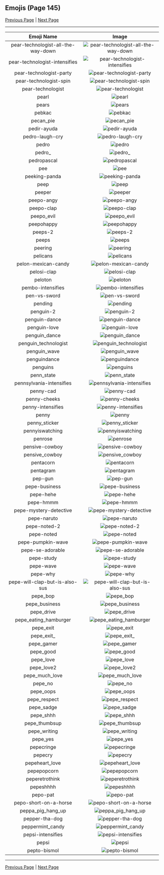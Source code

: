 
## Emojis (Page 145)

[Previous Page](/docs/hc/page-p-0144.md)
  | [Next Page](/docs/hc/page-p-0146.md)

<hr />

|Emoji Name|Image|
| :-: | :-: |
|pear-technologist-all-the-way-down| ![pear-technologist-all-the-way-down](/emojis/hc/pear-technologist-all-the-way-down.gif)|
|pear-technologist-intensifies| ![pear-technologist-intensifies](/emojis/hc/pear-technologist-intensifies.gif)|
|pear-technologist-party| ![pear-technologist-party](/emojis/hc/pear-technologist-party.gif)|
|pear-technologist-spin| ![pear-technologist-spin](/emojis/hc/pear-technologist-spin.gif)|
|pear-technologist| ![pear-technologist](/emojis/hc/pear-technologist.png)|
|pearl| ![pearl](/emojis/hc/pearl.png)|
|pears| ![pears](/emojis/hc/pears.png)|
|pebkac| ![pebkac](/emojis/hc/pebkac.jpg)|
|pecan_pie| ![pecan_pie](/emojis/hc/pecan_pie.png)|
|pedir-ayuda| ![pedir-ayuda](/emojis/hc/pedir-ayuda.png)|
|pedro-laugh-cry| ![pedro-laugh-cry](/emojis/hc/pedro-laugh-cry.gif)|
|pedro| ![pedro](/emojis/hc/pedro.png)|
|pedro_| ![pedro_](/emojis/hc/pedro_.gif)|
|pedropascal| ![pedropascal](/emojis/hc/pedropascal.png)|
|pee| ![pee](/emojis/hc/pee.png)|
|peeking-panda| ![peeking-panda](/emojis/hc/peeking-panda.png)|
|peep| ![peep](/emojis/hc/peep.jpg)|
|peeper| ![peeper](/emojis/hc/peeper.png)|
|peepo-angy| ![peepo-angy](/emojis/hc/peepo-angy.png)|
|peepo-clap| ![peepo-clap](/emojis/hc/peepo-clap.gif)|
|peepo_evil| ![peepo_evil](/emojis/hc/peepo_evil.png)|
|peepohappy| ![peepohappy](/emojis/hc/peepohappy.png)|
|peeps-2| ![peeps-2](/emojis/hc/peeps-2.png)|
|peeps| ![peeps](/emojis/hc/peeps.png)|
|peering| ![peering](/emojis/hc/peering.gif)|
|pelicans| ![pelicans](/emojis/hc/pelicans.png)|
|pelon-mexican-candy| ![pelon-mexican-candy](/emojis/hc/pelon-mexican-candy.png)|
|pelosi-clap| ![pelosi-clap](/emojis/hc/pelosi-clap.jpg)|
|peloton| ![peloton](/emojis/hc/peloton.png)|
|pembo-intensifies| ![pembo-intensifies](/emojis/hc/pembo-intensifies.png)|
|pen-vs-sword| ![pen-vs-sword](/emojis/hc/pen-vs-sword.png)|
|pending| ![pending](/emojis/hc/pending.png)|
|penguin-2| ![penguin-2](/emojis/hc/penguin-2.gif)|
|penguin-dance| ![penguin-dance](/emojis/hc/penguin-dance.gif)|
|penguin-love| ![penguin-love](/emojis/hc/penguin-love.gif)|
|penguin_dance| ![penguin_dance](/emojis/hc/penguin_dance.gif)|
|penguin_technologist| ![penguin_technologist](/emojis/hc/penguin_technologist.png)|
|penguin_wave| ![penguin_wave](/emojis/hc/penguin_wave.png)|
|penguindance| ![penguindance](/emojis/hc/penguindance.gif)|
|penguins| ![penguins](/emojis/hc/penguins.png)|
|penn_state| ![penn_state](/emojis/hc/penn_state.jpg)|
|pennsylvania-intensifies| ![pennsylvania-intensifies](/emojis/hc/pennsylvania-intensifies.gif)|
|penny-cad| ![penny-cad](/emojis/hc/penny-cad.png)|
|penny-cheeks| ![penny-cheeks](/emojis/hc/penny-cheeks.png)|
|penny-intensifies| ![penny-intensifies](/emojis/hc/penny-intensifies.gif)|
|penny| ![penny](/emojis/hc/penny.png)|
|penny_sticker| ![penny_sticker](/emojis/hc/penny_sticker.png)|
|pennyiswatching| ![pennyiswatching](/emojis/hc/pennyiswatching.png)|
|penrose| ![penrose](/emojis/hc/penrose.png)|
|pensive-cowboy| ![pensive-cowboy](/emojis/hc/pensive-cowboy.png)|
|pensive_cowboy| ![pensive_cowboy](/emojis/hc/pensive_cowboy.png)|
|pentacorn| ![pentacorn](/emojis/hc/pentacorn.jpg)|
|pentagram| ![pentagram](/emojis/hc/pentagram.png)|
|pep-gun| ![pep-gun](/emojis/hc/pep-gun.png)|
|pepe-business| ![pepe-business](/emojis/hc/pepe-business.png)|
|pepe-hehe| ![pepe-hehe](/emojis/hc/pepe-hehe.gif)|
|pepe-hmmm| ![pepe-hmmm](/emojis/hc/pepe-hmmm.png)|
|pepe-mystery-detective| ![pepe-mystery-detective](/emojis/hc/pepe-mystery-detective.png)|
|pepe-naruto| ![pepe-naruto](/emojis/hc/pepe-naruto.gif)|
|pepe-noted-2| ![pepe-noted-2](/emojis/hc/pepe-noted-2.png)|
|pepe-noted| ![pepe-noted](/emojis/hc/pepe-noted.gif)|
|pepe-pumpkin-wave| ![pepe-pumpkin-wave](/emojis/hc/pepe-pumpkin-wave.png)|
|pepe-se-adorable| ![pepe-se-adorable](/emojis/hc/pepe-se-adorable.gif)|
|pepe-study| ![pepe-study](/emojis/hc/pepe-study.png)|
|pepe-wave| ![pepe-wave](/emojis/hc/pepe-wave.gif)|
|pepe-why| ![pepe-why](/emojis/hc/pepe-why.gif)|
|pepe-will-clap-but-is-also-sus| ![pepe-will-clap-but-is-also-sus](/emojis/hc/pepe-will-clap-but-is-also-sus.gif)|
|pepe_bop| ![pepe_bop](/emojis/hc/pepe_bop.gif)|
|pepe_business| ![pepe_business](/emojis/hc/pepe_business.png)|
|pepe_drive| ![pepe_drive](/emojis/hc/pepe_drive.gif)|
|pepe_eating_hamburger| ![pepe_eating_hamburger](/emojis/hc/pepe_eating_hamburger.gif)|
|pepe_exit| ![pepe_exit](/emojis/hc/pepe_exit.gif)|
|pepe_exit_| ![pepe_exit_](/emojis/hc/pepe_exit_.gif)|
|pepe_gamer| ![pepe_gamer](/emojis/hc/pepe_gamer.png)|
|pepe_good| ![pepe_good](/emojis/hc/pepe_good.jpg)|
|pepe_love| ![pepe_love](/emojis/hc/pepe_love.png)|
|pepe_love2| ![pepe_love2](/emojis/hc/pepe_love2.png)|
|pepe_much_love| ![pepe_much_love](/emojis/hc/pepe_much_love.png)|
|pepe_no| ![pepe_no](/emojis/hc/pepe_no.png)|
|pepe_oops| ![pepe_oops](/emojis/hc/pepe_oops.gif)|
|pepe_respect| ![pepe_respect](/emojis/hc/pepe_respect.png)|
|pepe_sadge| ![pepe_sadge](/emojis/hc/pepe_sadge.png)|
|pepe_shhh| ![pepe_shhh](/emojis/hc/pepe_shhh.png)|
|pepe_thumbsup| ![pepe_thumbsup](/emojis/hc/pepe_thumbsup.png)|
|pepe_writing| ![pepe_writing](/emojis/hc/pepe_writing.png)|
|pepe_yes| ![pepe_yes](/emojis/hc/pepe_yes.png)|
|pepecringe| ![pepecringe](/emojis/hc/pepecringe.png)|
|pepecry| ![pepecry](/emojis/hc/pepecry.png)|
|pepeheart_love| ![pepeheart_love](/emojis/hc/pepeheart_love.png)|
|pepepopcorn| ![pepepopcorn](/emojis/hc/pepepopcorn.png)|
|peperetrothink| ![peperetrothink](/emojis/hc/peperetrothink.png)|
|pepeshhhh| ![pepeshhhh](/emojis/hc/pepeshhhh.png)|
|pepo-pat| ![pepo-pat](/emojis/hc/pepo-pat.png)|
|pepo-short-on-a-horse| ![pepo-short-on-a-horse](/emojis/hc/pepo-short-on-a-horse.png)|
|peppa_pig_hang_up| ![peppa_pig_hang_up](/emojis/hc/peppa_pig_hang_up.png)|
|pepper-tha-dog| ![pepper-tha-dog](/emojis/hc/pepper-tha-dog.png)|
|peppermint_candy| ![peppermint_candy](/emojis/hc/peppermint_candy.png)|
|pepsi-intensifies| ![pepsi-intensifies](/emojis/hc/pepsi-intensifies.gif)|
|pepsi| ![pepsi](/emojis/hc/pepsi.png)|
|pepto-bismol| ![pepto-bismol](/emojis/hc/pepto-bismol.png)|

<hr/>

[Previous Page](/docs/hc/page-p-0144.md)
  | [Next Page](/docs/hc/page-p-0146.md)
